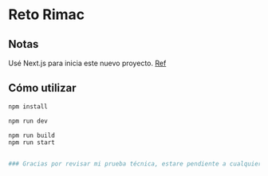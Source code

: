 # Reto Rimac

## Notas

Usé Next.js para inicia este nuevo proyecto. [Ref](https://react.dev/learn/start-a-new-react-project)

## Cómo utilizar

```bash
npm install
```

```bash
npm run dev
```

```bash
npm run build
npm run start


### Gracias por revisar mi prueba técnica, estare pendiente a cualquier comentario o feedback.
```
